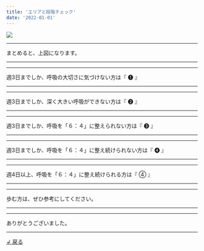 ```yaml
---
title: 'エリアと段階チェック'
date: '2022-01-01'
---
```

![](/images/00.jpg)
***
まとめると、上図になります。
***
***
週3日までしか、呼吸の大切さに気づけない方は『 ➊ 』
***
***
週3日までしか、深く大きい呼吸ができない方は『 ➋ 』
***
***
週3日までしか、呼吸を「６：４」に整えられない方は『 ➌ 』  
***
***
週3日までしか、呼吸を「６：４」に整え続けられない方は『 ➍ 』  
***
***
週4日以上、呼吸を「６：４」に整え続けられる方は『 ④ 』 
***
***
歩む方は、ぜひ参考にしてください。
***
***
ありがとうございました。
***
[ ↲ 戻る ](https://01234567890.thebase.in/about)
